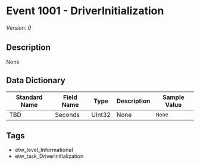 # Event 1001 - DriverInitialization
###### Version: 0

## Description
None

## Data Dictionary
|Standard Name|Field Name|Type|Description|Sample Value|
|---|---|---|---|---|
|TBD|Seconds|UInt32|None|`None`|

## Tags
* etw_level_Informational
* etw_task_DriverInitialization